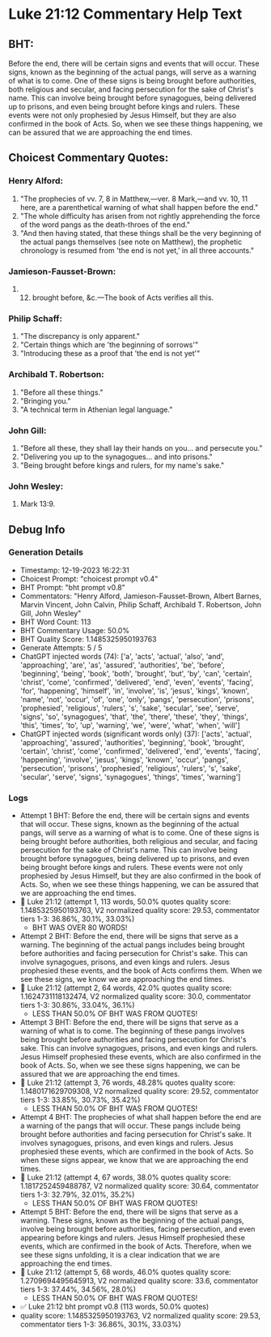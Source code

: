 # Luke 21:12 Commentary Help Text

## BHT:
Before the end, there will be certain signs and events that will occur. These signs, known as the beginning of the actual pangs, will serve as a warning of what is to come. One of these signs is being brought before authorities, both religious and secular, and facing persecution for the sake of Christ's name. This can involve being brought before synagogues, being delivered up to prisons, and even being brought before kings and rulers. These events were not only prophesied by Jesus Himself, but they are also confirmed in the book of Acts. So, when we see these things happening, we can be assured that we are approaching the end times.

## Choicest Commentary Quotes:
### Henry Alford:
1. "The prophecies of vv. 7, 8 in Matthew,—ver. 8 Mark,—and vv. 10, 11 here, are a parenthetical warning of what shall happen before the end."
2. "The whole difficulty has arisen from not rightly apprehending the force of the word pangs as the death-throes of the end."
3. "And then having stated, that these things shall be the very beginning of the actual pangs themselves (see note on Matthew), the prophetic chronology is resumed from 'the end is not yet,' in all three accounts."

### Jamieson-Fausset-Brown:
1. 12. brought before, &amp;c.—The
	book of Acts verifies all this.


### Philip Schaff:
1. "The discrepancy is only apparent."
2. "Certain things which are 'the beginning of sorrows'"
3. "Introducing these as a proof that 'the end is not yet'"

### Archibald T. Robertson:
1. "Before all these things." 
2. "Bringing you."
3. "A technical term in Athenian legal language."

### John Gill:
1. "Before all these, they shall lay their hands on you... and persecute you." 
2. "Delivering you up to the synagogues... and into prisons." 
3. "Being brought before kings and rulers, for my name's sake."

### John Wesley:
1. Mark 13:9.



## Debug Info
### Generation Details
- Timestamp: 12-19-2023 16:22:31
- Choicest Prompt: "choicest prompt v0.4"
- BHT Prompt: "bht prompt v0.8"
- Commentators: "Henry Alford, Jamieson-Fausset-Brown, Albert Barnes, Marvin Vincent, John Calvin, Philip Schaff, Archibald T. Robertson, John Gill, John Wesley"
- BHT Word Count: 113
- BHT Commentary Usage: 50.0%
- BHT Quality Score: 1.1485325950193763
- Generate Attempts: 5 / 5
- ChatGPT injected words (74):
	['a', 'acts', 'actual', 'also', 'and', 'approaching', 'are', 'as', 'assured', 'authorities', 'be', 'before', 'beginning', 'being', 'book', 'both', 'brought', 'but', 'by', 'can', 'certain', 'christ', 'come', 'confirmed', 'delivered', 'end', 'even', 'events', 'facing', 'for', 'happening', 'himself', 'in', 'involve', 'is', 'jesus', 'kings', 'known', 'name', 'not', 'occur', 'of', 'one', 'only', 'pangs', 'persecution', 'prisons', 'prophesied', 'religious', 'rulers', 's', 'sake', 'secular', 'see', 'serve', 'signs', 'so', 'synagogues', 'that', 'the', 'there', 'these', 'they', 'things', 'this', 'times', 'to', 'up', 'warning', 'we', 'were', 'what', 'when', 'will']
- ChatGPT injected words (significant words only) (37):
	['acts', 'actual', 'approaching', 'assured', 'authorities', 'beginning', 'book', 'brought', 'certain', 'christ', 'come', 'confirmed', 'delivered', 'end', 'events', 'facing', 'happening', 'involve', 'jesus', 'kings', 'known', 'occur', 'pangs', 'persecution', 'prisons', 'prophesied', 'religious', 'rulers', 's', 'sake', 'secular', 'serve', 'signs', 'synagogues', 'things', 'times', 'warning']

### Logs
- Attempt 1 BHT: Before the end, there will be certain signs and events that will occur. These signs, known as the beginning of the actual pangs, will serve as a warning of what is to come. One of these signs is being brought before authorities, both religious and secular, and facing persecution for the sake of Christ's name. This can involve being brought before synagogues, being delivered up to prisons, and even being brought before kings and rulers. These events were not only prophesied by Jesus Himself, but they are also confirmed in the book of Acts. So, when we see these things happening, we can be assured that we are approaching the end times.
- 🔄 Luke 21:12 (attempt 1, 113 words, 50.0% quotes quality score: 1.1485325950193763, V2 normalized quality score: 29.53, commentator tiers 1-3: 36.86%, 30.1%, 33.03%) 
	- BHT WAS OVER 80 WORDS!
- Attempt 2 BHT: Before the end, there will be signs that serve as a warning. The beginning of the actual pangs includes being brought before authorities and facing persecution for Christ's sake. This can involve synagogues, prisons, and even kings and rulers. Jesus prophesied these events, and the book of Acts confirms them. When we see these signs, we know we are approaching the end times.
- 🔄 Luke 21:12 (attempt 2, 64 words, 42.0% quotes quality score: 1.1624731118132474, V2 normalized quality score: 30.0, commentator tiers 1-3: 30.86%, 33.04%, 36.1%) 
	- LESS THAN 50.0% OF BHT WAS FROM QUOTES!
- Attempt 3 BHT: Before the end, there will be signs that serve as a warning of what is to come. The beginning of these pangs involves being brought before authorities and facing persecution for Christ's sake. This can involve synagogues, prisons, and even kings and rulers. Jesus Himself prophesied these events, which are also confirmed in the book of Acts. So, when we see these signs happening, we can be assured that we are approaching the end times.
- 🔄 Luke 21:12 (attempt 3, 76 words, 48.28% quotes quality score: 1.1480171629709308, V2 normalized quality score: 29.52, commentator tiers 1-3: 33.85%, 30.73%, 35.42%) 
	- LESS THAN 50.0% OF BHT WAS FROM QUOTES!
- Attempt 4 BHT: The prophecies of what shall happen before the end are a warning of the pangs that will occur. These pangs include being brought before authorities and facing persecution for Christ's sake. It involves synagogues, prisons, and even kings and rulers. Jesus prophesied these events, which are confirmed in the book of Acts. So when these signs appear, we know that we are approaching the end times.
- 🔄 Luke 21:12 (attempt 4, 67 words, 38.0% quotes quality score: 1.1817252459488787, V2 normalized quality score: 30.64, commentator tiers 1-3: 32.79%, 32.01%, 35.2%) 
	- LESS THAN 50.0% OF BHT WAS FROM QUOTES!
- Attempt 5 BHT: Before the end, there will be signs that serve as a warning. These signs, known as the beginning of the actual pangs, involve being brought before authorities, facing persecution, and even appearing before kings and rulers. Jesus Himself prophesied these events, which are confirmed in the book of Acts. Therefore, when we see these signs unfolding, it is a clear indication that we are approaching the end times.
- 🔄 Luke 21:12 (attempt 5, 68 words, 46.0% quotes quality score: 1.2709694495645913, V2 normalized quality score: 33.6, commentator tiers 1-3: 37.44%, 34.56%, 28.0%) 
	- LESS THAN 50.0% OF BHT WAS FROM QUOTES!
- ✅ Luke 21:12 bht prompt v0.8 (113 words, 50.0% quotes)
- quality score: 1.1485325950193763, V2 normalized quality score: 29.53, commentator tiers 1-3: 36.86%, 30.1%, 33.03%)